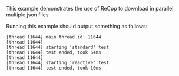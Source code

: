 This example demonstrates the use of ReCpp to download in parallel multiple json files.

Running this example should output something as follows:
```
[thread 11644] main thread id: 11644
[thread 11644]
[thread 11644] starting 'standard' test
[thread 11644] test ended, took 64ms
[thread 11644]
[thread 11644] starting 'reactive' test
[thread 11644] test ended, took 10ms
```
